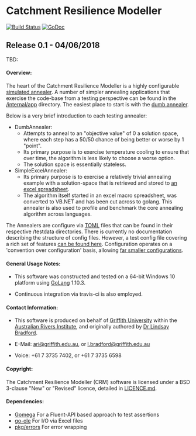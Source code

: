 # Catchment Resilience Modeller

[![Build Status](https://travis-ci.com/LindsayBradford/crm.svg?token=Xt8jEnqxCbgTcvvxNK8e&branch=master)](https://travis-ci.com/LindsayBradford/crm)
[![GoDoc](https://godoc.org/github.com/LindsayBradford/crm?status.svg)](https://godoc.org/github.com/LindsayBradford/crm)

## Release 0.1 - 04/06/2018

TBD: <Add blurb>

#### Overview:

The heart of the Catchment Resilience Modeller is a highly configurable [simulated annealer]( https://en.wikipedia.org/wiki/Simulated_annealing). 
A number of simpler annealing applications that exercise the code-base from a testing perspective can be found in the 
[/internal/app](https://github.com/LindsayBradford/crm/tree/master/internal/app) directory. The easiest place to start is with the [dumb annealer](https://github.com/LindsayBradford/crm/blob/master/internal/app/dumbannealer/main.go). 

Below is a very brief introduction to each testing annealer:
- DumbAnnealer: 
   - Attempts to anneal to an "objective value" of 0 a solution space, where each step has a 50/50 chance of  being better or worse by 1 "point".
   - Its primary purpose is to exercise temperature cooling to ensure that over time, the algorithm is less likely to choose a worse option.
   - The solution space is essentially stateless. 
- SimpleExcelAnnealer:
  - Its primary purpose is to exercise a relatively trivial annealing example with a solution-space that is retrieved 
    and stored to [an excel spreadsheet](https://github.com/LindsayBradford/crm/blob/master/internal/app/SimpleExcelAnnealer/testdata/SimpleExcelAnnealerTestFixture.xls). 
  - The algorithm itself started in an excel macro spreadsheet, was converted to VB.NET and has been cut across to 
    golang. This annealer is also used to profile and benchmark the core annealing algorithm across languages. 
    
The Annealers are configure via [TOML](https://github.com/toml-lang/toml) files that can be found in their respective /testdata directories. 
There is currently no documentation describing the structure of config files. However, a test config file 
covering a rich set of features [can be found here](https://github.com/LindsayBradford/crm/blob/master/config/testdata/DumbAnnealerRichValidConfig.toml). 
Configuration operates on a 'convention over configuration' basis, allowing [far smaller configurations](https://github.com/LindsayBradford/crm/blob/master/config/testdata/NullAnnealerMinimalValidConfig.toml).

#### General Usage Notes:

- This software was constructed and tested on a 64-bit Windows 10 platform using [GoLang](https://golang.org/) 1.10.3.

- Continuous integration via travis-ci is also employed.

#### Contact Information:

- This software is produced on behalf of [Griffith University](http://www.griffith.edu.au/) within the [Australian Rivers Institute](http://www.griffith.edu.au/environment-planning-architecture/australian-rivers-institute), and originally authored by [Dr Lindsay Bradford](https://github.com/LindsayBradford).

- E-Mail: [ari@griffith.edu.au](mailto:ari@griffith.edu.au), or [l.bradford@griffith.edu.au](mailto:l.bradford@griffith.edu.au)
- Voice: +61 7 3735 7402, or +61 7 3735 6598

#### Copyright:

The Catchment Resilience Modeller (CRM) software is licensed under a BSD 3-clause "New" or "Revised" licence,
detailed in [LICENCE.md](LICENCE.md).

#### Dependencies:

- [Gomega](https://github.com/onsi/gomega)  For a Fluent-API based approach to test assertions
- [go-ole](https://github.com/go-ole/go-ole) For I/O via Excel files
- [pkg/errors](https://github.com/pkg/errors) For error wrapping
